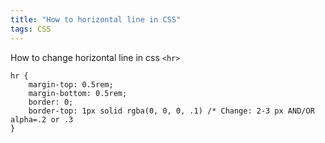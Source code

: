 ```yaml
---
title: "How to horizontal line in CSS"
tags: CSS
---
```




How to change horizontal line in css `<hr>`

```
hr {
    margin-top: 0.5rem;
    margin-bottom: 0.5rem;
    border: 0;
    border-top: 1px solid rgba(0, 0, 0, .1) /* Change: 2-3 px AND/OR alpha=.2 or .3
}
```
